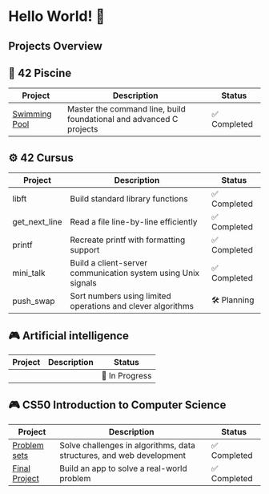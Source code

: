 # Hello World! 👋

## Projects Overview

## 🚀 42 Piscine
| Project | Description | Status |
|--------------|-------------|--------|
| [Swimming Pool](https://github.com/PhongBuiMinh/Piscine42Heilbronn_November2024) | Master the command line, build foundational and advanced C projects | ✅ Completed |

## ⚙️ 42 Cursus
| Project | Description | Status |
|--------------|-------------|--------|
| libft | Build standard library functions | ✅ Completed |
| get_next_line | Read a file line-by-line efficiently | ✅ Completed |
| printf | Recreate printf with formatting support | ✅ Completed |
| mini_talk | Build a client-server communication system using Unix signals | ✅ Completed |
| push_swap | Sort numbers using limited operations and clever algorithms | 🛠 Planning |

## 🎮 Artificial intelligence
| Project | Description | Status |
|--------------|-------------|--------|
|  |  | 🔄 In Progress |

## 🎮 CS50 Introduction to Computer Science
| Project | Description | Status |
|--------------|-------------|--------|
| [Problem sets](https://github.com/code50/144224325) | Solve challenges in algorithms, data structures, and web development | ✅ Completed |
| [Final Project](https://github.com/me50/Fonh123)   | Build an app to solve a real-world problem | ✅ Completed |

<!--
**PhongBuiMinh/PhongBuiMinh** is a ✨ _special_ ✨ repository because its `README.md` (this file) appears on your GitHub profile.

C programming and Unix fundamentals
## Table of contents
- [42 Piscine](#42-Piscine)
- [42 Cursus](#42-Cursus)
- [AI](#AI)
| Blog Engine    | Markdown-based CMS | 🔄 In Progress |

Here are some ideas to get you started:

- 🔭 I’m currently working on ...
- 🌱 I’m currently learning ...
- 👯 I’m looking to collaborate on ...
- 🤔 I’m looking for help with ...
- 💬 Ask me about ...
- 📫 How to reach me: ...
- 😄 Pronouns: ...
- ⚡ Fun fact: ...
-->
